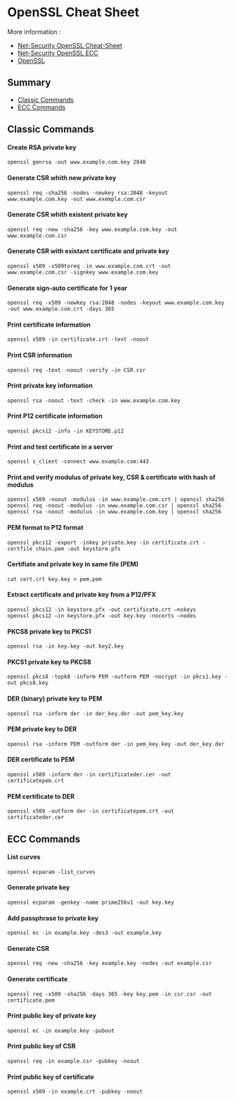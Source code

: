 # OpenSSL Cheat Sheet

More information :
* [Net-Security OpenSSL Cheat-Sheet](https://net-security.fr/security/openssl-formats-cheat-sheet/)
* [Net-Security OpenSSL ECC](https://net-security.fr/security/openssl-ecc/)
* [OpenSSL](https://www.openssl.org/)

## Summary
* [Classic Commands](#Classic-Commands)
* [ECC Commands](#ECC-Commands)

## Classic Commands

#### Create RSA private key
```
openssl genrsa -out www.example.com.key 2048
```

#### Generate CSR whith new private key
```
openssl req -sha256 -nodes -newkey rsa:2048 -keyout www.example.com.key -out www.exempla.com.csr
```

#### Generate CSR whith existent private key
```
openssl req -new -sha256 -key www.example.com.key -out www.example.com.csr
```

#### Generate CSR with existant certificate and private key
```
openssl x509 -x509toreq -in www.example.com.crt -out www.example.com.csr -signkey www.example.com.key
```

#### Generate sign-auto certificate for 1 year 
```
openssl req -x509 -newkey rsa:2048 -nodes -keyout www.example.com.key -out www.example.com.crt -days 365
```

#### Print certificate information
```
openssl x509 -in certificate.crt -text -noout
```

#### Print CSR information
```
openssl req -text -noout -verify -in CSR.csr
```

#### Print private key information
```
openssl rsa -noout -text -check -in www.example.com.key
```

#### Print P12 certificate information
```
openssl pkcs12 -info -in KEYSTORE.p12
```

#### Print and test certificate in a server
```
openssl s_client -connect www.example.com:443
```

#### Print and verify modulus of private key, CSR & certificate with hash of modulus
```
openssl x509 -noout -modulus -in www.example.com.crt | openssl sha256
openssl req -noout -modulus -in www.example.com.csr | openssl sha256
openssl rsa -noout -modulus -in www.example.com.key | openssl sha256
```

#### PEM format to P12 format
```
openssl pkcs12 -export -inkey private.key -in certificate.crt -certfile chain.pem -out keystore.pfx
```

#### Certifiate and private key in same file (PEM)
```
cat cert.crt key.key > pem.pem
```

#### Extract certificate and private key from a P12/PFX
```
openssl pkcs12 -in keystore.pfx -out certificate.crt –nokeys
openssl pkcs12 –in keystore.pfx -out key.key -nocerts –nodes
```

#### PKCS8 private key to PKCS1
```
openssl rsa -in key.key -out key2.key
```

#### PKCS1 private key to PKCS8
```
openssl pkcs8 -topk8 -inform PEM -outform PEM -nocrypt -in pkcs1.key -out pkcs8.key 
```

#### DER (binary) private key to PEM
```
openssl rsa -inform der -in der_key.der -out pem_key.key
```

#### PEM private key to DER
```
openssl rsa -inform PEM -outform der -in pem_key.key -out der_key.der 
```

#### DER certificate to PEM
```
openssl x509 -inform der -in certificateder.cer -out certificatepem.crt
```

#### PEM certificate to DER
```
openssl x509 -outform der -in certificatepem.crt -out certificateder.cer
```

## ECC Commands

#### List curves 
```
openssl ecparam -list_curves 
```

#### Generate private key
```
openssl ecparam -genkey -name prime256v1 -out key.key
```

#### Add passphrase to private key
```
openssl ec -in example.key -des3 -out example.key
```

#### Generate CSR 
```
openssl req -new -sha256 -key example.key -nodes -out example.csr
```

#### Generate certificate
```
openssl req -x509 -sha256 -days 365 -key key.pem -in csr.csr -out certificate.pem
```

#### Print public key of private key
```
openssl ec -in example.key -pubout
```

#### Print public key of CSR 
```
openssl req -in example.csr -pubkey -noout 
```

#### Print public key of certificate 
```
openssl x509 -in example.crt -pubkey -noout 
```
